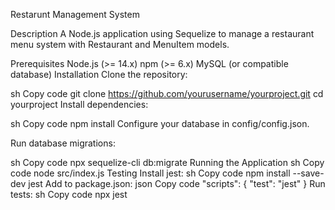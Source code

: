
Restarunt Management System

Description
A Node.js application using Sequelize to manage a restaurant menu system with Restaurant and MenuItem models.

Prerequisites
Node.js (>= 14.x)
npm (>= 6.x)
MySQL (or compatible database)
Installation
Clone the repository:

sh
Copy code
git clone https://github.com/yourusername/yourproject.git
cd yourproject
Install dependencies:

sh
Copy code
npm install
Configure your database in config/config.json.

Run database migrations:

sh
Copy code
npx sequelize-cli db:migrate
Running the Application
sh
Copy code
node src/index.js
Testing
Install jest:
sh
Copy code
npm install --save-dev jest
Add to package.json:
json
Copy code
"scripts": {
  "test": "jest"
}
Run tests:
sh
Copy code
npx jest
